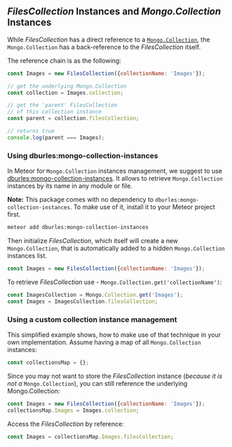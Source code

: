## *FilesCollection* Instances and *Mongo.Collection* Instances

While *FilesCollection* has a direct reference to a [`Mongo.Collection`](http://docs.meteor.com/#/full/mongo_collection),
the `Mongo.Collection` has a back-reference to the *FilesCollection* itself.

The reference chain is as the following:

```js
const Images = new FilesCollection({collectionName: 'Images'});

// get the underlying Mongo.Collection
const collection = Images.collection;

// get the 'parent' FilesCollection
// of this collection instance
const parent = collection.filesCollection;

// returns true
console.log(parent === Images);
```

### Using dburles:mongo-collection-instances

In Meteor for `Mongo.Collection` instances management, we suggest to use [dburles:mongo-collection-instances](https://github.com/dburles/mongo-collection-instances).
It allows to retrieve `Mongo.Collection` instances by its name in any module or file.

__Note:__ This package comes with no dependency to `dburles:mongo-collection-instances`.
To make use of it, install it to your Meteor project first.

```bash
meteor add dburles:mongo-collection-instances
```

Then initialize *FilesCollection*, which itself will create a new `Mongo.Collection`, that is automatically added to a hidden `Mongo.Collection` instances list.

```js
const Images = new FilesCollection({collectionName: 'Images'});
```

To retrieve *FilesCollection* use - `Mongo.Collection.get('collectionName')`:

```js
const ImagesCollection = Mongo.Collection.get('Images');
const Images = ImagesCollection.filesCollection;
```

### Using a custom collection instance management

This simplified example shows, how to make use of that technique in your own implementation.
Assume having a map of all `Mongo.Collection` instances:

```js
const collectionsMap = {};
```

Since you may not want to store the *FilesCollection* instance (*because it is not a* `Mongo.Collection`), you can still reference the underlying Mongo.Collection:

```js
const Images = new FilesCollection({collectionName: 'Images'});
collectionsMap.Images = Images.collection;
```

Access the *FilesCollection* by reference:

```js
const Images = collectionsMap.Images.filesCollection;
```
